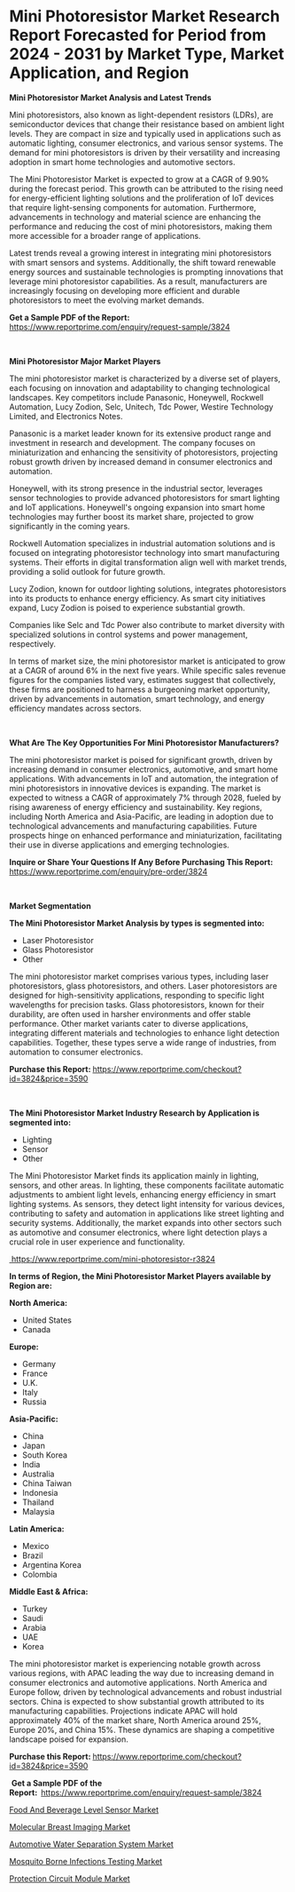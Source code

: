 <p><h1>Mini Photoresistor Market Research Report Forecasted for Period from 2024 -  2031 by Market Type, Market Application, and Region</h1></p><p><strong>Mini Photoresistor Market Analysis and Latest Trends</strong></p>
<p><p>Mini photoresistors, also known as light-dependent resistors (LDRs), are semiconductor devices that change their resistance based on ambient light levels. They are compact in size and typically used in applications such as automatic lighting, consumer electronics, and various sensor systems. The demand for mini photoresistors is driven by their versatility and increasing adoption in smart home technologies and automotive sectors.</p><p>The Mini Photoresistor Market is expected to grow at a CAGR of 9.90% during the forecast period. This growth can be attributed to the rising need for energy-efficient lighting solutions and the proliferation of IoT devices that require light-sensing components for automation. Furthermore, advancements in technology and material science are enhancing the performance and reducing the cost of mini photoresistors, making them more accessible for a broader range of applications.</p><p>Latest trends reveal a growing interest in integrating mini photoresistors with smart sensors and systems. Additionally, the shift toward renewable energy sources and sustainable technologies is prompting innovations that leverage mini photoresistor capabilities. As a result, manufacturers are increasingly focusing on developing more efficient and durable photoresistors to meet the evolving market demands.</p></p>
<p><strong>Get a Sample PDF of the Report:&nbsp;</strong> <a href="https://www.reportprime.com/enquiry/request-sample/3824">https://www.reportprime.com/enquiry/request-sample/3824</a></p>
<p>&nbsp;</p>
<p><strong>Mini Photoresistor Major Market Players</strong></p>
<p><p>The mini photoresistor market is characterized by a diverse set of players, each focusing on innovation and adaptability to changing technological landscapes. Key competitors include Panasonic, Honeywell, Rockwell Automation, Lucy Zodion, Selc, Unitech, Tdc Power, Westire Technology Limited, and Electronics Notes.</p><p>Panasonic is a market leader known for its extensive product range and investment in research and development. The company focuses on miniaturization and enhancing the sensitivity of photoresistors, projecting robust growth driven by increased demand in consumer electronics and automation. </p><p>Honeywell, with its strong presence in the industrial sector, leverages sensor technologies to provide advanced photoresistors for smart lighting and IoT applications. Honeywell's ongoing expansion into smart home technologies may further boost its market share, projected to grow significantly in the coming years.</p><p>Rockwell Automation specializes in industrial automation solutions and is focused on integrating photoresistor technology into smart manufacturing systems. Their efforts in digital transformation align well with market trends, providing a solid outlook for future growth.</p><p>Lucy Zodion, known for outdoor lighting solutions, integrates photoresistors into its products to enhance energy efficiency. As smart city initiatives expand, Lucy Zodion is poised to experience substantial growth.</p><p>Companies like Selc and Tdc Power also contribute to market diversity with specialized solutions in control systems and power management, respectively.</p><p>In terms of market size, the mini photoresistor market is anticipated to grow at a CAGR of around 6% in the next five years. While specific sales revenue figures for the companies listed vary, estimates suggest that collectively, these firms are positioned to harness a burgeoning market opportunity, driven by advancements in automation, smart technology, and energy efficiency mandates across sectors.</p></p>
<p>&nbsp;</p>
<p><strong>What Are The Key Opportunities For Mini Photoresistor Manufacturers?</strong></p>
<p><p>The mini photoresistor market is poised for significant growth, driven by increasing demand in consumer electronics, automotive, and smart home applications. With advancements in IoT and automation, the integration of mini photoresistors in innovative devices is expanding. The market is expected to witness a CAGR of approximately 7% through 2028, fueled by rising awareness of energy efficiency and sustainability. Key regions, including North America and Asia-Pacific, are leading in adoption due to technological advancements and manufacturing capabilities. Future prospects hinge on enhanced performance and miniaturization, facilitating their use in diverse applications and emerging technologies.</p></p>
<p><strong>Inquire or Share Your Questions If Any Before Purchasing This Report:</strong> <a href="https://www.reportprime.com/enquiry/pre-order/3824">https://www.reportprime.com/enquiry/pre-order/3824</a></p>
<p>&nbsp;</p>
<p><strong>Market Segmentation</strong></p>
<p><strong>The Mini Photoresistor Market Analysis by types is segmented into:</strong></p>
<p><ul><li>Laser Photoresistor</li><li>Glass Photoresistor</li><li>Other</li></ul></p>
<p><p>The mini photoresistor market comprises various types, including laser photoresistors, glass photoresistors, and others. Laser photoresistors are designed for high-sensitivity applications, responding to specific light wavelengths for precision tasks. Glass photoresistors, known for their durability, are often used in harsher environments and offer stable performance. Other market variants cater to diverse applications, integrating different materials and technologies to enhance light detection capabilities. Together, these types serve a wide range of industries, from automation to consumer electronics.</p></p>
<p><strong>Purchase this Report:&nbsp;</strong><a href="https://www.reportprime.com/checkout?id=3824&price=3590">https://www.reportprime.com/checkout?id=3824&price=3590</a></p>
<p>&nbsp;</p>
<p><strong>The Mini Photoresistor Market Industry Research by Application is segmented into:</strong></p>
<p><ul><li>Lighting</li><li>Sensor</li><li>Other</li></ul></p>
<p><p>The Mini Photoresistor Market finds its application mainly in lighting, sensors, and other areas. In lighting, these components facilitate automatic adjustments to ambient light levels, enhancing energy efficiency in smart lighting systems. As sensors, they detect light intensity for various devices, contributing to safety and automation in applications like street lighting and security systems. Additionally, the market expands into other sectors such as automotive and consumer electronics, where light detection plays a crucial role in user experience and functionality.</p></p>
<p><a href="https://www.reportprime.com/mini-photoresistor-r3824">&nbsp;https://www.reportprime.com/mini-photoresistor-r3824</a></p>
<p><strong>In terms of Region, the Mini Photoresistor Market Players available by Region are:</strong></p>
<p>
    <p> <strong> North America: </strong>
        <ul>
            <li>United States</li>
            <li>Canada</li>
        </ul>
        </p> 
    <p> <strong> Europe: </strong>
        <ul>
            <li>Germany</li>
            <li>France</li>
            <li>U.K.</li>
            <li>Italy</li>
            <li>Russia</li>
        </ul>
        </p> 
    <p> <strong> Asia-Pacific: </strong>
        <ul>
            <li>China</li>
            <li>Japan</li>
            <li>South Korea</li>
            <li>India</li>
            <li>Australia</li>
            <li>China Taiwan</li>
            <li>Indonesia</li>
            <li>Thailand</li>
            <li>Malaysia</li>
        </ul>
        </p> 
    <p> <strong> Latin America: </strong>
        <ul>
            <li>Mexico</li>
            <li>Brazil</li>
            <li>Argentina Korea</li>
            <li>Colombia</li>
        </ul>
        </p> 
    <p> <strong> Middle East & Africa: </strong>
        <ul>
            <li>Turkey</li>
            <li>Saudi</li>
            <li>Arabia</li>
            <li>UAE</li>
            <li>Korea</li>
        </ul>
    </p>
    </p>
<p><p>The mini photoresistor market is experiencing notable growth across various regions, with APAC leading the way due to increasing demand in consumer electronics and automotive applications. North America and Europe follow, driven by technological advancements and robust industrial sectors. China is expected to show substantial growth attributed to its manufacturing capabilities. Projections indicate APAC will hold approximately 40% of the market share, North America around 25%, Europe 20%, and China 15%. These dynamics are shaping a competitive landscape poised for expansion.</p></p>
<p><strong>Purchase this Report: </strong><a href="https://www.reportprime.com/checkout?id=3824&price=3590">https://www.reportprime.com/checkout?id=3824&price=3590</a></p>
<p>&nbsp;<strong>Get a Sample PDF of the Report:&nbsp;&nbsp;</strong><a href="https://www.reportprime.com/enquiry/request-sample/3824">https://www.reportprime.com/enquiry/request-sample/3824</a></p>
<p><strong></strong></p>
<p><p><a href="https://github.com/angelajermaine/Market-Research-Report-List-5/blob/main/food-and-beverage-level-sensor-market.md">Food And Beverage Level Sensor Market</a></p><p><a href="https://www.linkedin.com/pulse/molecular-breast-imaging-market-global-regional-analysis-2024-2031-kkrwe?trackingId=OGnciN2GSKKrScVxMIXzUQ%3D%3D">Molecular Breast Imaging Market</a></p><p><a href="https://issuu.com/reportprime-2/docs/automotive-water-separation-system-_ae76990ef8b803">Automotive Water Separation System Market</a></p><p><a href="https://issuu.com/reportprime-2/docs/mosquito-borne-infections-testing-m_da0b1db262128e">Mosquito Borne Infections Testing Market</a></p><p><a href="https://github.com/provorikovar/Market-Research-Report-List-6/blob/main/protection-circuit-module-market.md">Protection Circuit Module Market</a></p></p>